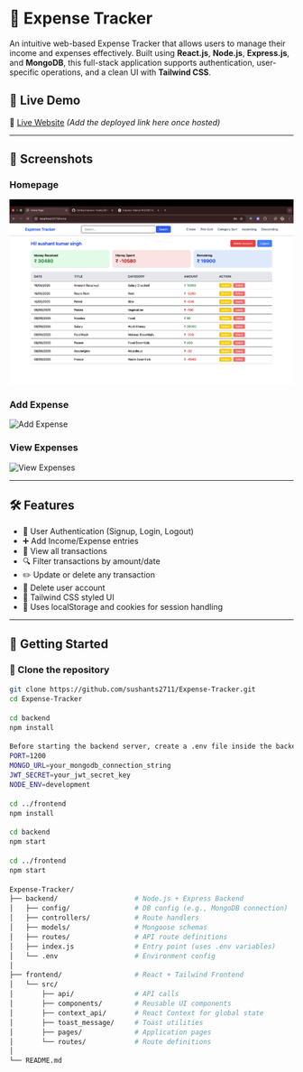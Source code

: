 # 💸 Expense Tracker

An intuitive web-based Expense Tracker that allows users to manage their income and expenses effectively. Built using **React.js**, **Node.js**, **Express.js**, and **MongoDB**, this full-stack application supports authentication, user-specific operations, and a clean UI with **Tailwind CSS**.

## 🔗 Live Demo

🚀 [Live Website](#) *(Add the deployed link here once hosted)*

---

## 📸 Screenshots

### Homepage
![Homepage](./screenshots/Home.png)

### Add Expense
![Add Expense](./screenshots/add-expense.png)

### View Expenses
![View Expenses](./screenshots/view-expense.png)


---

## 🛠 Features

- 🔐 User Authentication (Signup, Login, Logout)
- ➕ Add Income/Expense entries
- 🧾 View all transactions
- 🔍 Filter transactions by amount/date
- ✏️ Update or delete any transaction
- 👤 Delete user account
- 🎨 Tailwind CSS styled UI
- 🍪 Uses localStorage and cookies for session handling

---

## 🚀 Getting Started

### 📁 Clone the repository

```bash
git clone https://github.com/sushants2711/Expense-Tracker.git
cd Expense-Tracker

cd backend
npm install

Before starting the backend server, create a .env file inside the backend/ directory to store your environment variables.
PORT=1200
MONGO_URL=your_mongodb_connection_string
JWT_SECRET=your_jwt_secret_key
NODE_ENV=development

cd ../frontend
npm install

cd backend
npm start

cd ../frontend
npm start

Expense-Tracker/
├── backend/                   # Node.js + Express Backend
│   ├── config/                # DB config (e.g., MongoDB connection)
│   ├── controllers/           # Route handlers
│   ├── models/                # Mongoose schemas
│   ├── routes/                # API route definitions
│   ├── index.js               # Entry point (uses .env variables)
│   └── .env                   # Environment config
│
├── frontend/                  # React + Tailwind Frontend
│   └── src/
│       ├── api/               # API calls
│       ├── components/        # Reusable UI components
│       ├── context_api/       # React Context for global state
│       ├── toast_message/     # Toast utilities
│       ├── pages/             # Application pages
│       └── routes/            # Route definitions
│
└── README.md

